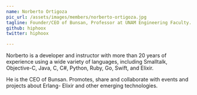 ```yaml
---
name: Norberto Ortigoza
pic_url: /assets/images/members/norberto-ortigoza.jpg
tagline: Founder/CEO of Bunsan, Professor at UNAM Engineering Faculty. Compilers, Crypto & Distributed Systems. Marathon runner
github: hiphoox
twitter: hiphoox

---
```

Norberto is a developer and instructor with more than 20 years of experience using a wide variety of languages, including Smalltalk, Objective-C, Java, C, C#, Python, Ruby, Go, Swift, and Elixir.

He is the CEO of Bunsan. Promotes, share and collaborate with events and projects about Erlang- Elixir and other emerging technologies.